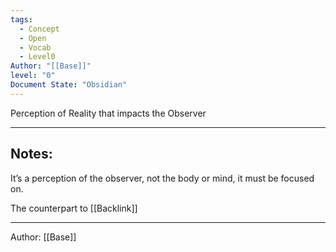 ```yaml
---
tags:
  - Concept
  - Open
  - Vocab 
  - Level0
Author: "[[Base]]"
level: "0"
Document State: "Obsidian"
---
```

Perception of Reality that impacts the Observer
- - -
## Notes:
It’s a perception of the observer, not the body or mind, it must be focused on.

The counterpart to [[Backlink]]
- - -
Author: [[Base]]